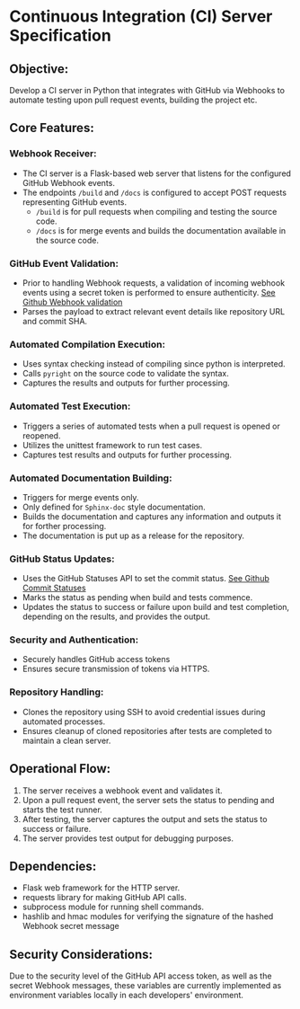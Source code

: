 # Continuous Integration (CI) Server Specification

## Objective:
Develop a CI server in Python that integrates with GitHub via Webhooks to automate testing upon pull request events, building the project etc.

## Core Features:

### Webhook Receiver:
- The CI server is a Flask-based web server that listens for the configured GitHub Webhook events.
- The endpoints `/build` and `/docs` is configured to accept POST requests representing GitHub events.
    - `/build` is for pull requests when compiling and testing the source code.
    - `/docs` is for merge events and builds the documentation available in the source code.

### GitHub Event Validation:
- Prior to handling Webhook requests, a validation of incoming webhook events using a secret token is performed to ensure authenticity. [See Github Webhook validation](https://docs.github.com/en/webhooks/using-webhooks/validating-webhook-deliveries)
- Parses the payload to extract relevant event details like repository URL and commit SHA.

### Automated Compilation Execution:
- Uses syntax checking instead of compiling since python is interpreted.
- Calls `pyright` on the source code to validate the syntax.
- Captures the results and outputs for further processing.

### Automated Test Execution:
- Triggers a series of automated tests when a pull request is opened or reopened.
- Utilizes the unittest framework to run test cases.
- Captures test results and outputs for further processing.

### Automated Documentation Building:
- Triggers for merge events only.
- Only defined for `Sphinx-doc` style documentation.
- Builds the documentation and captures any information and outputs it for forther processing.
- The documentation is put up as a release for the repository.

### GitHub Status Updates:
- Uses the GitHub Statuses API to set the commit status. [See Github Commit Statuses](https://docs.github.com/en/rest/commits/statuses?apiVersion=2022-11-28)
- Marks the status as pending when build and tests commence.
- Updates the status to success or failure upon build and test completion, depending on the results, and provides the output.

### Security and Authentication:
- Securely handles GitHub access tokens
- Ensures secure transmission of tokens via HTTPS.

### Repository Handling:
- Clones the repository using SSH to avoid credential issues during automated processes.
- Ensures cleanup of cloned repositories after tests are completed to maintain a clean server.

## Operational Flow:
1. The server receives a webhook event and validates it.
2. Upon a pull request event, the server sets the status to pending and starts the test runner.
3. After testing, the server captures the output and sets the status to success or failure.
4. The server provides test output for debugging purposes.

## Dependencies:
- Flask web framework for the HTTP server.
- requests library for making GitHub API calls.
- subprocess module for running shell commands.
- hashlib and hmac modules for verifying the signature of the hashed Webhook secret message

## Security Considerations:

Due to the security level of the GitHub API access token, as well as the secret Webhook messages, these variables are currently implemented as environment variables locally in each developers' environment.